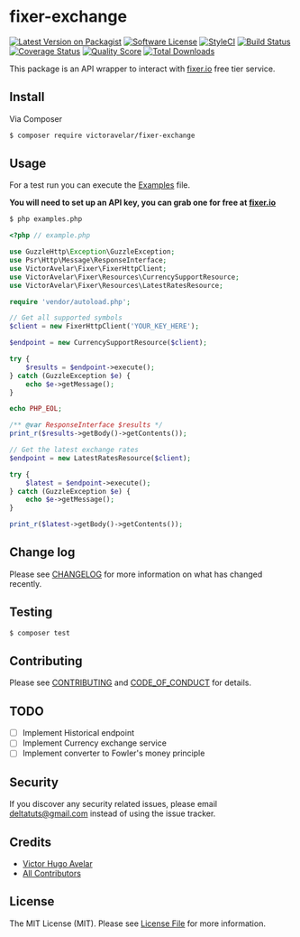 # fixer-exchange

[![Latest Version on Packagist][ico-version]][link-packagist]
[![Software License][ico-license]](LICENSE.md)
[![StyleCI](https://github.styleci.io/repos/168179774/shield?branch=master)](https://github.styleci.io/repos/168179774)
[![Build Status][ico-travis]][link-travis]
[![Coverage Status][ico-scrutinizer]][link-scrutinizer]
[![Quality Score][ico-code-quality]][link-code-quality]
[![Total Downloads][ico-downloads]][link-downloads]

This package is an API wrapper to interact with [fixer.io](https://fixer.io) free tier service.

## Install

Via Composer

``` bash
$ composer require victoravelar/fixer-exchange
```

## Usage

For a test run you can execute the [Examples](examples.php) file.

**You will need to set up an API key, you can grab one for free at [fixer.io](https://fixer.io)**

```bash
$ php examples.php
```

``` php
<?php // example.php

use GuzzleHttp\Exception\GuzzleException;
use Psr\Http\Message\ResponseInterface;
use VictorAvelar\Fixer\FixerHttpClient;
use VictorAvelar\Fixer\Resources\CurrencySupportResource;
use VictorAvelar\Fixer\Resources\LatestRatesResource;

require 'vendor/autoload.php';

// Get all supported symbols
$client = new FixerHttpClient('YOUR_KEY_HERE');

$endpoint = new CurrencySupportResource($client);

try {
    $results = $endpoint->execute();
} catch (GuzzleException $e) {
    echo $e->getMessage();
}

echo PHP_EOL;

/** @var ResponseInterface $results */
print_r($results->getBody()->getContents());

// Get the latest exchange rates
$endpoint = new LatestRatesResource($client);

try {
    $latest = $endpoint->execute();
} catch (GuzzleException $e) {
    echo $e->getMessage();
}

print_r($latest->getBody()->getContents());

```

## Change log

Please see [CHANGELOG](CHANGELOG.md) for more information on what has changed recently.

## Testing

``` bash
$ composer test
```

## Contributing

Please see [CONTRIBUTING](.github/CONTRIBUTING.md) and [CODE_OF_CONDUCT](.github/CODE_OF_CONDUCT.md) for details.

## TODO
- [ ] Implement Historical endpoint
- [ ] Implement Currency exchange service
- [ ] Implement converter to Fowler's money principle

## Security

If you discover any security related issues, please email deltatuts@gmail.com instead of using the issue tracker.

## Credits

- [Victor Hugo Avelar][link-author]
- [All Contributors][link-contributors]

## License

The MIT License (MIT). Please see [License File](LICENSE.md) for more information.

[ico-version]: https://img.shields.io/packagist/v/VictorAvelar/fixer-exchange.svg?style=flat-square
[ico-license]: https://img.shields.io/badge/license-MIT-brightgreen.svg?style=flat-square
[ico-travis]: https://img.shields.io/travis/VictorAvelar/fixer-exchange/master.svg?style=flat-square
[ico-scrutinizer]: https://img.shields.io/scrutinizer/coverage/g/VictorAvelar/fixer-exchange.svg?style=flat-square
[ico-code-quality]: https://img.shields.io/scrutinizer/g/VictorAvelar/fixer-exchange.svg?style=flat-square
[ico-downloads]: https://img.shields.io/packagist/dt/VictorAvelar/fixer-exchange.svg?style=flat-square

[link-packagist]: https://packagist.org/packages/VictorAvelar/fixer-exchange
[link-travis]: https://travis-ci.org/VictorAvelar/fixer-exchange
[link-scrutinizer]: https://scrutinizer-ci.com/g/VictorAvelar/fixer-exchange/code-structure
[link-code-quality]: https://scrutinizer-ci.com/g/VictorAvelar/fixer-exchange
[link-downloads]: https://packagist.org/packages/VictorAvelar/fixer-exchange
[link-author]: https://github.com/VictorAvelar
[link-contributors]: ../../contributors
